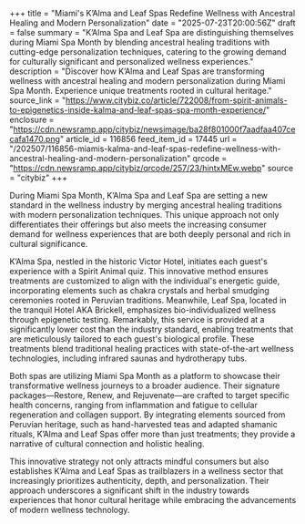 +++
title = "Miami's K’Alma and Leaf Spas Redefine Wellness with Ancestral Healing and Modern Personalization"
date = "2025-07-23T20:00:56Z"
draft = false
summary = "K’Alma Spa and Leaf Spa are distinguishing themselves during Miami Spa Month by blending ancestral healing traditions with cutting-edge personalization techniques, catering to the growing demand for culturally significant and personalized wellness experiences."
description = "Discover how K’Alma and Leaf Spas are transforming wellness with ancestral healing and modern personalization during Miami Spa Month. Experience unique treatments rooted in cultural heritage."
source_link = "https://www.citybiz.co/article/722008/from-spirit-animals-to-epigenetics-inside-kalma-and-leaf-spas-spa-month-experience/"
enclosure = "https://cdn.newsramp.app/citybiz/newsimage/ba28f801000f7aadfaa407cecafa1470.png"
article_id = 116856
feed_item_id = 17445
url = "/202507/116856-miamis-kalma-and-leaf-spas-redefine-wellness-with-ancestral-healing-and-modern-personalization"
qrcode = "https://cdn.newsramp.app/citybiz/qrcode/257/23/hintxMEw.webp"
source = "citybiz"
+++

<p>During Miami Spa Month, K’Alma Spa and Leaf Spa are setting a new standard in the wellness industry by merging ancestral healing traditions with modern personalization techniques. This unique approach not only differentiates their offerings but also meets the increasing consumer demand for wellness experiences that are both deeply personal and rich in cultural significance.</p><p>K’Alma Spa, nestled in the historic Victor Hotel, initiates each guest's experience with a Spirit Animal quiz. This innovative method ensures treatments are customized to align with the individual's energetic guide, incorporating elements such as chakra crystals and herbal smudging ceremonies rooted in Peruvian traditions. Meanwhile, Leaf Spa, located in the tranquil Hotel AKA Brickell, emphasizes bio-individualized wellness through epigenetic testing. Remarkably, this service is provided at a significantly lower cost than the industry standard, enabling treatments that are meticulously tailored to each guest's biological profile. These treatments blend traditional healing practices with state-of-the-art wellness technologies, including infrared saunas and hydrotherapy tubs.</p><p>Both spas are utilizing Miami Spa Month as a platform to showcase their transformative wellness journeys to a broader audience. Their signature packages—Restore, Renew, and Rejuvenate—are crafted to target specific health concerns, ranging from inflammation and fatigue to cellular regeneration and collagen support. By integrating elements sourced from Peruvian heritage, such as hand-harvested teas and adapted shamanic rituals, K’Alma and Leaf Spas offer more than just treatments; they provide a narrative of cultural connection and holistic healing.</p><p>This innovative strategy not only attracts mindful consumers but also establishes K’Alma and Leaf Spas as trailblazers in a wellness sector that increasingly prioritizes authenticity, depth, and personalization. Their approach underscores a significant shift in the industry towards experiences that honor cultural heritage while embracing the advancements of modern wellness technology.</p>
